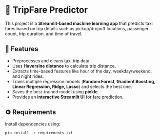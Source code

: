 # 🚖 TripFare Predictor

This project is a **Streamlit-based machine learning app** that predicts taxi fares based on trip details such as pickup/dropoff locations, passenger count, trip duration, and time of travel.

## 📌 Features
- Preprocesses and cleans taxi trip data.
- Uses **Haversine distance** to calculate trip distance.
- Extracts time-based features like hour of the day, weekday/weekend, and night rides.
- Trains multiple regression models (**Random Forest, Gradient Boosting, Linear Regression, Ridge, Lasso**) and selects the best one.
- Saves the best-trained model using **pickle**.
- Provides an **interactive Streamlit UI** for fare prediction.

## ⚙️ Requirements
Install dependencies using:

```bash
pip install -r requirements.txt
